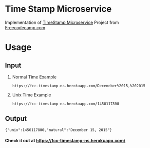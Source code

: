 # Time Stamp Microservice

Implementation of [TimeStamp Microservice](https://www.freecodecamp.com/challenges/timestamp-microservice) Project from [Freecodecamp.com](https://freecodecamp.com)

# Usage

## Input 

1. Normal Time Example

    ```https://fcc-timestamp-ns.herokuapp.com/Decemeber%2015,%202015```

2. Unix Time Example

    ```https://fcc-timestamp-ns.herokuapp.com/1450117800```


## Output 

```{"unix":1450117800,"natural":"December 15, 2015"}```


#### Check it out at https://fcc-timestamp-ns.herokuapp.com/